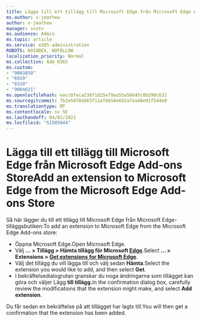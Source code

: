 ```yaml
---
title: Lägga till ett tillägg till Microsoft Edge från Microsoft Edge Add-ons Store
ms.author: v-jmathew
author: v-jmathew
manager: scotv
ms.audience: Admin
ms.topic: article
ms.service: o365-administration
ROBOTS: NOINDEX, NOFOLLOW
localization_priority: Normal
ms.collection: Adm_O365
ms.custom:
- "9003858"
- "6919"
- "8310"
- "9004621"
ms.openlocfilehash: eacc0feca236f1d25e79aa55a56645c0b290c631
ms.sourcegitcommit: 7b2e5078dd65f11af6650e692a7ea48e91f544e0
ms.translationtype: MT
ms.contentlocale: sv-SE
ms.lasthandoff: 04/02/2021
ms.locfileid: "51505044"
---
```

# <a name="add-an-extension-to-microsoft-edge-from-the-microsoft-edge-add-ons-store"></a><span data-ttu-id="3c0c7-102">Lägga till ett tillägg till Microsoft Edge från Microsoft Edge Add-ons Store</span><span class="sxs-lookup"><span data-stu-id="3c0c7-102">Add an extension to Microsoft Edge from the Microsoft Edge Add-ons Store</span></span>

<span data-ttu-id="3c0c7-103">Så här lägger du till ett tillägg till Microsoft Edge från Microsoft Edge-tilläggsbutiken:</span><span class="sxs-lookup"><span data-stu-id="3c0c7-103">To add an extension to Microsoft Edge from the Microsoft Edge Add-ons store:</span></span>

- <span data-ttu-id="3c0c7-104">Öppna Microsoft Edge.</span><span class="sxs-lookup"><span data-stu-id="3c0c7-104">Open Microsoft Edge.</span></span>
- <span data-ttu-id="3c0c7-105">Välj **... > Tillägg > Hämta tillägg för Microsoft [Edge](https://go.microsoft.com/fwlink/?linkid=2136408)**.</span><span class="sxs-lookup"><span data-stu-id="3c0c7-105">Select **... > Extensions > [Get extensions for Microsoft Edge](https://go.microsoft.com/fwlink/?linkid=2136408)**.</span></span>
- <span data-ttu-id="3c0c7-106">Välj det tillägg du vill lägga till och välj sedan **Hämta**.</span><span class="sxs-lookup"><span data-stu-id="3c0c7-106">Select the extension you would like to add, and then select **Get**.</span></span>
- <span data-ttu-id="3c0c7-107">I bekräftelsedialogrutan granskar du noga ändringarna som tillägget kan göra och väljer Lägg **till tillägg.**</span><span class="sxs-lookup"><span data-stu-id="3c0c7-107">In the confirmation dialog box, carefully review the modifications that the extension might make, and select **Add extension**.</span></span>

<span data-ttu-id="3c0c7-108">Du får sedan en bekräftelse på att tillägget har lagts till.</span><span class="sxs-lookup"><span data-stu-id="3c0c7-108">You will then get a confirmation that the extension has been added.</span></span>
